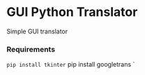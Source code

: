 # GUI Python Translator
Simple GUI translator 
<h3>
  Requirements
</h3>

`
pip install tkinter
`
pip install googletrans
`
